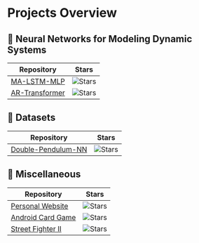 # Projects Overview
 
## 🤖 Neural Networks for Modeling Dynamic Systems
| Repository | Stars |
|------------|:-----:|
| [MA-LSTM-MLP](https://github.com/javierfa98/MA-LSTM-MLP) | ![Stars](https://img.shields.io/github/stars/javierfa98/MA-LSTM-MLP?style=social) |
| [AR-Transformer](https://github.com/javierfa98/AR_Transformer) | ![Stars](https://img.shields.io/github/stars/javierfa98/AR_Transformer?style=social) |

## 📁 Datasets
| Repository | Stars |
|------------|:-----:|
| [Double-Pendulum-NN](https://github.com/javierfa98/Double-Pendulum-NN) | ![Stars](https://img.shields.io/github/stars/javierfa98/Double-Pendulum-NN?style=social) |

## 🎲 Miscellaneous
| Repository | Stars |
|------------|:-----:|
| [Personal Website](https://github.com/javierfa98/javierfa98.github.io) | ![Stars](https://img.shields.io/github/stars/javierfa98/javierfa98.github.io?style=social) |
| [Android Card Game](https://github.com/javierfa98/Android-Card-Game) | ![Stars](https://img.shields.io/github/stars/javierfa98/Android-Card-Game?style=social) |
| [Street Fighter II](https://github.com/javierfa98/Street_Fighter_II) | ![Stars](https://img.shields.io/github/stars/javierfa98/Street_Fighter_II?style=social) |
